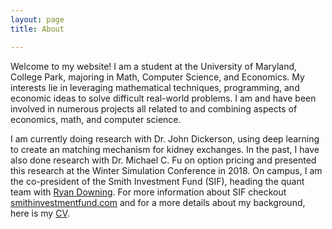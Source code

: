 ```yaml
---
layout: page
title: About

---
```


Welcome to my website! I am a student at the University of Maryland, College Park, majoring in Math, Computer Science, and Economics. My interests lie in leveraging mathematical techniques, programming, and economic ideas to solve difficult real-world problems. I am and have been involved in numerous projects all related to and combining aspects of economics, math, and computer science. 

I am currently doing research with Dr. John Dickerson, using deep learning to create an matching mechanism for kidney exchanges. In the past, I have also done research with Dr. Michael C. Fu on option pricing and presented this research at the Winter Simulation Conference in 2018. On campus, I am the co-president of the Smith Investment Fund (SIF), heading the quant team with [Ryan Downing](https://ryansdowning.com). For more information about SIF checkout [smithinvestmentfund.com](https://smithinvestmentfund.com) and for a more details about my background, here is my [CV](./CV.pdf).